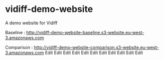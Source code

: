 # vidiff-demo-website

A demo website for Vidiff

Baseline : http://vidiff-demo-website-baseline.s3-website.eu-west-3.amazonaws.com

Comparison : http://vidiff-demo-website-comparison.s3-website.eu-west-3.amazonaws.com
Edit
Edit
Edit
Edit
Edit
Edit
Edit
Edit
Edit
Edit
Edit
